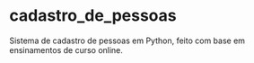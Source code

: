 # cadastro_de_pessoas
Sistema de cadastro de pessoas em Python, feito com base em ensinamentos de curso online.
